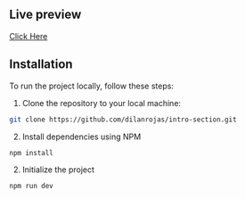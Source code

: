 ## Live preview

[Click Here](https://intro-section.pages.dev/)

## Installation

To run the project locally, follow these steps:

1. Clone the repository to your local machine:

```bash
git clone https://github.com/dilanrojas/intro-section.git
```

2. Install dependencies using NPM

```bash
npm install
```

2. Initialize the project

```bash
npm run dev
```
